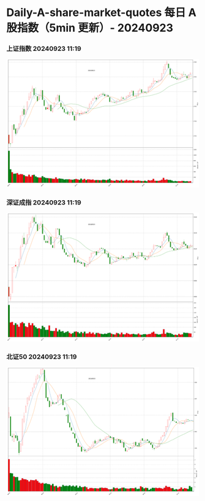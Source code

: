 
# Daily-A-share-market-quotes 每日 A 股指数（5min 更新）- 20240923

### 上证指数 20240923 11:19
![](./fig/2024/9/20240923-sh000001.png)

### 深证成指 20240923 11:19
![](./fig/2024/9/20240923-sz399001.png)

### 北证50 20240923 11:19
![](./fig/2024/9/20240923-bj899050.png)
